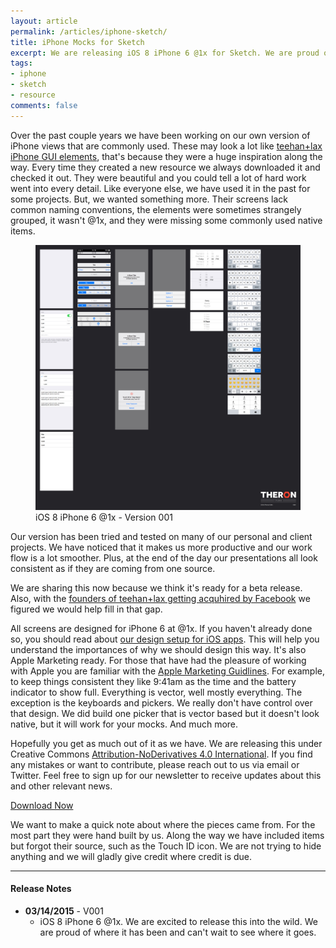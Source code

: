 ```yaml
---
layout: article
permalink: /articles/iphone-sketch/
title: iPhone Mocks for Sketch
excerpt: We are releasing iOS 8 iPhone 6 @1x for Sketch. We are proud of where it has been and can't wait to see where it goes.
tags:
- iphone
- sketch
- resource
comments: false
---
```



<p>Over the past couple years we have been working on our own version of iPhone views that are commonly used. These may look a lot like <a href="http://www.teehanlax.com/tools/iphone-sketch-app/">teehan+lax iPhone GUI elements</a>, that's because they were a huge inspiration along the way. Every time they created a new resource we always downloaded it and checked it out. They were beautiful and you could tell a lot of hard work went into every detail. Like everyone else, we have used it in the past for some projects. But, we wanted something more. Their screens lack common naming conventions, the elements were sometimes strangely grouped, it wasn't @1x, and they were missing some commonly used native items.</p>

<figure class="center">
<img src="/assets/posts/iphone-sketch/birdeyeview.jpg"/>
<figcaption>iOS 8 iPhone 6 @1x - Version 001</figcaption>
</figure>

<p>Our version has been tried and tested on many of our personal and client projects. We have noticed that it makes us more productive and our work flow is a lot smoother. Plus, at the end of the day our presentations all look consistent as if they are coming from one source.</p>

<p>We are sharing this now because we think it's ready for a beta release. Also, with the <a href="http://www.teehanlax.com/story/our-next-act#">founders of teehan+lax getting acquhired by Facebook</a> we figured we would help fill in that gap.</p>

<p>All screens are designed for iPhone 6 at @1x. If you haven't already done so, you should read about <a href="http://theronstudios.com/blog/our-design-setup-for-ios-apps/">our design setup for iOS apps</a>. This will help you understand the importances of why we should design this way. It's also Apple Marketing ready. For those that have had the pleasure of working with Apple you are familiar with the <a href="">Apple Marketing Guidlines</a>. For example, to keep things consistent they like 9:41am as the time and the battery indicator to show full. Everything is vector, well mostly everything. The exception is the keyboards and pickers. We really don't have control over that design. We did build one picker that is vector based but it doesn't look native, but it will work for your mocks. And much more.</p>

<p>Hopefully you get as much out of it as we have. We are releasing this under Creative Commons <a href="http://creativecommons.org/licenses/by-nd/4.0/">Attribution-NoDerivatives 4.0 International</a>. If you find any mistakes or want to contribute, please reach out to us via email or Twitter. Feel free to sign up for our newsletter to receive updates about this and other relevant news.</p>

<p class="center"><a href="/downloads/iphone-mocks-for-sketch-v001.zip" class="btn btn-action" onClick="_gaq.push(['_trackEvent', 'Download', 'Sketch', '/download/iphone-mocks-for-sketch-v001.zip']);">Download Now</a></p>

<p class="note">We want to make a quick note about where the pieces came from. For the most part they were hand built by us. Along the way we have included items but forgot their source, such as the Touch ID icon. We are not trying to hide anything and we will gladly give credit where credit is due.</p>

<hr/>

<h4>Release Notes</h4>
<ul>
  <li><strong>03/14/2015</strong> - V001
  <ul>
    <li>iOS 8 iPhone 6 @1x. We are excited to release this into the wild. We are proud of where it has been and can't wait to see where it goes.</li>
  </ul>
  </li>
</ul>
